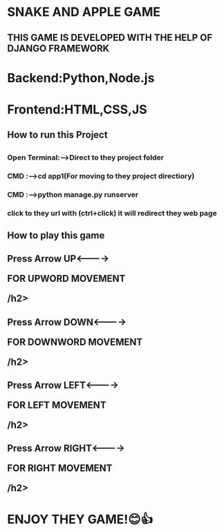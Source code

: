 <h1>SNAKE AND APPLE GAME</h1>

<H2>THIS GAME IS DEVELOPED WITH THE HELP OF DJANGO FRAMEWORK</H2>

<h1>Backend:Python,Node.js</h1>
<h1>Frontend:HTML,CSS,JS</h1>


<h2>How to run this Project<h2>
  
<h3>Open Terminal:-->Direct to they project folder<h3>
<h3>CMD :-->cd app1(For moving to they project directiory)<h3>
<h3>CMD :-->python manage.py runserver<h3>

<p>click to they url with (ctrl+click) it will redirect they web page <p>
<h2>How to play this game</h2>
<h2>Press Arrow UP<----><p>FOR UPWORD MOVEMENT</p>/h2>
<h2>Press Arrow DOWN<----><p>FOR DOWNWORD MOVEMENT</p>/h2>
<h2>Press Arrow LEFT<----><p>FOR LEFT MOVEMENT</p>/h2>
<h2>Press Arrow RIGHT<----><p>FOR RIGHT MOVEMENT</p>/h2>

<h1>ENJOY THEY GAME!😊👍</h1>


